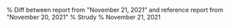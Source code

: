% Diff between report from "November 21, 2021" and reference report from "November 20, 2021"
% Strudy
% November 21, 2021


